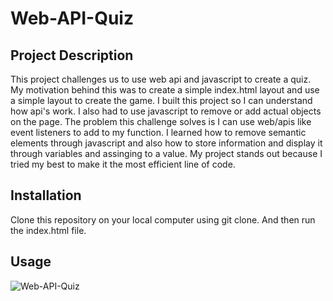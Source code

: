 # Web-API-Quiz
## Project Description
This project challenges us to use web api and javascript to create a quiz. My motivation behind this was to create a simple index.html layout and use a simple layout to create the game.  I built this project so I can understand how api's work.   I also had to use javascript to remove or add actual objects on the page. The problem this challenge solves is I can use web/apis like event listeners to add to my function. I learned how to remove semantic elements through javascript and also how to store information and display it through variables and assinging to a value. My project stands out because I tried my best to make it the most efficient line of code.

## Installation

Clone this repository on your local computer using git clone. And then run the index.html file.

## Usage
![Web-API-Quiz](images/coding-quiz-png)
